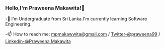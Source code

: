 ### Hello,I'm Praweena Makawita!👋

-🔭 I’m  Undergraduate from Sri Lanka.I'm currently learning Software Engineering.


-📫 How to reach me: mpmakawwita@gmail.com  /
[Twitter-@praweena99](https://twitter.com/praweena99)  /
[Linkedin-@Praweena Makawita](https://www.linkedin.com/in/praweena-makawita-b31255172/)

